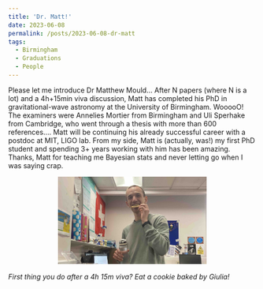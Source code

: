```yaml
---
title: 'Dr. Matt!'
date: 2023-06-08
permalink: /posts/2023-06-08-dr-matt
tags:
  - Birmingham
  - Graduations
  - People
---
```


Please let me introduce Dr Matthew Mould… After N papers (where N is a lot) and a 4h+15min viva discussion, Matt has completed his PhD in gravitational-wave astronomy at the University of Birmingham. WooooO! The examiners were Annelies Mortier from Birmingham and Uli Sperhake from Cambridge, who went through a thesis with more than 600 references…. Matt will be continuing his already successful career with a postdoc at MIT, LIGO lab. From my side, Matt is (actually, was!) my first PhD student and spending 3+ years working with him has been amazing. Thanks, Matt for teaching me Bayesian stats and never letting go when I was saying crap.

<p style="text-align: center;">
  <img src="/images/matt_viva.jpg" alt="Matt viva" style="max-width: 60%; height: auto;" />
</p>

*First thing you do after a 4h 15m viva? Eat a cookie baked by Giulia!*